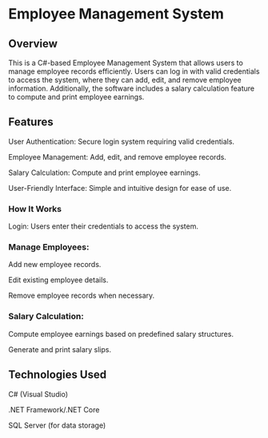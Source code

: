 # Employee Management System

## Overview
This is a C#-based Employee Management System that allows users to manage employee records efficiently. Users can log in with valid credentials to access the system, where they can add, edit, and remove employee information. Additionally, the software includes a salary calculation feature to compute and print employee earnings.

## Features

User Authentication: Secure login system requiring valid credentials.

Employee Management: Add, edit, and remove employee records.

Salary Calculation: Compute and print employee earnings.

User-Friendly Interface: Simple and intuitive design for ease of use.

### How It Works
Login: Users enter their credentials to access the system.

### Manage Employees:

Add new employee records.

Edit existing employee details.

Remove employee records when necessary.

### Salary Calculation:

Compute employee earnings based on predefined salary structures.

Generate and print salary slips.

## Technologies Used

C# (Visual Studio)

.NET Framework/.NET Core

SQL Server (for data storage)
